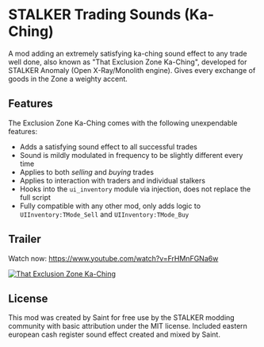 # STALKER Trading Sounds (Ka-Ching)

A mod adding an extremely satisfying ka-ching sound effect to any trade well done, also known as "That Exclusion Zone Ka-Ching", developed for STALKER Anomaly (Open X-Ray/Monolith engine). Gives every exchange of goods in the Zone a weighty accent.

## Features

The Exclusion Zone Ka-Ching comes with the following unexpendable features:

- Adds a satisfying sound effect to all successful trades
- Sound is mildly modulated in frequency to be slightly different every time
- Applies to both *selling* and *buying* trades
- Applies to interaction with traders and individual stalkers
- Hooks into the `ui_inventory` module via injection, does not replace the full script
- Fully compatible with any other mod, only adds logic to `UIInventory:TMode_Sell` and `UIInventory:TMode_Buy`

## Trailer

Watch now: https://www.youtube.com/watch?v=FrHMnFGNa6w

[![That Exclusion Zone Ka-Ching](https://github.com/user-attachments/assets/add6102b-963c-45c5-b005-cf8c88bfdcc9)](https://www.youtube.com/watch?v=FrHMnFGNa6w "That Exclusion Zone Ka-Ching")

## License

This mod was created by Saint for free use by the STALKER modding community with basic attribution under the MIT license. Included eastern european cash register sound effect created and mixed by Saint.
